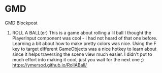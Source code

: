 
# GMD
GMD Blockpost

1. ROLL A BALL(er)
This is a game about rolling a lil ball
I thought the PlayerInput component was cool - i had not heard of that one before. Learning a bit about how to make pretty colors was nice. Using the F key to target different GameObjects was a nice hotkey to learn about since it helps traversing the scene view much easier.
I didn't put to much effort into making it cool, just you wait for the next one ;)
https://ymersod.github.io/RollABall/
